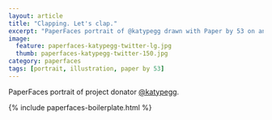```yaml
---
layout: article
title: "Clapping. Let's clap."
excerpt: "PaperFaces portrait of @katypegg drawn with Paper by 53 on an iPad."
image: 
  feature: paperfaces-katypegg-twitter-lg.jpg
  thumb: paperfaces-katypegg-twitter-150.jpg
category: paperfaces
tags: [portrait, illustration, paper by 53]
---
```


PaperFaces portrait of project donator [@katypegg](http://twitter.com/katypegg).

{% include paperfaces-boilerplate.html %}